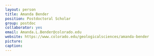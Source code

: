 ```yaml
---
layout: person
title: Amanda Bender
position: Postdoctoral Scholar
group: postdoc
collaborator: yes
email: Amanda.L.Bender@colorado.edu
website: https://www.colorado.edu/geologicalsciences/amanda-bender
picture:
caption:
---
```

